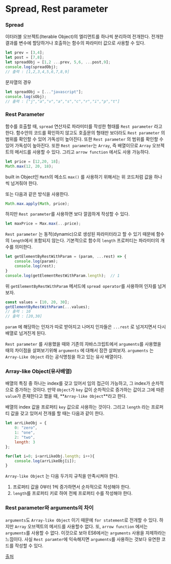 # Spread, Rest parameter



### Spread

 이터러블 오브젝트(Iterable Object)의 엘리먼트를 하나씩 분리하여 전개한다. 전개한 결과를 변수에 할당하거나 호출하는 함수의 파라미터 값으로 사용할 수 있다.

```javascript
let prev = [3,4];
let post = [7,8];
let spreadObj = [1,2 ...prev, 5,6, ...post,9];
console.log(spreadObj);
// 출력 : [1,2,3,4,5,6,7,8,9]
```

문자열의 경우

```javascript
let spreadObj = [..."javascript"];
console.log(sObj); 
// 출력 : ["j","a","v","a","s","c","r","i","p","t"]
```



### Rest Parameter

 함수를 호출할 때, `spread` 연산자로 파라미터를 작성한 형태를 `Rest parameter` 라고 한다. 함수안의 코드를 확인하지 않고도 호출문의 형태만 보더라도 `Rest parameter` 의 범위를 확인할 수 있어 가독성이 높아진다. 또한 `Rest parameter` 의 범위를 확인할 수 있어 가독성이 높아진다. 또한 `Rest parameter`는 `Array`, 즉 배열이므로 `Array` 오브젝트의 메서드를 사용할 수 있다. 그리고 `arrow function` 에서도 사용 가능하다.

```javascript
let price = [12,20, 18];
Math.max(12, 20, 18);
```

 built in Object인 `Math`의 메소드 `max()` 를 사용하기 위해서는 위 코드처럼 값을 하나씩 넘겨줘야 한다.

 또는 다음과 같은 방식을 사용한다.

```javascript
Math.max.apply(Math, price);
```

 하지만 `Rest parameter`를 사용하면 보다 깔끔하게 작성할 수 있다.

```javascript
let maxPrice = Max.max(...price);
```



`Rest parameter` 는 동적(dynamic)으로 생성된 파라미터라고 할 수 있기 때문에 함수의 `length`에서 포함되지 않는다. 기본적으로 함수의 `length` 프로퍼티는 파라미터의 개수를 의미한다.

```javascript
let getElementByRestWithParam = (param, ...rest) => {
    console.log(param);
    console.log(rest);
}
console.log(getElementRestWithParam.length);  // 1
```

 위 `getElementByRestWithParam` 메서드에 `spread operator`를 사용하여 인자를 넘겨보자.

```javascript
const values = [10, 20, 30];
getElementByRestWithParam(...values);
// 출력 : 10
// 출력 : [20,30]
```

 `param` 에 해당하는 인자가 따로 받아지고 나머지 인자들은 `...rest` 로 넘겨지면서 다시 배열로 넘겨진게 된다.



`Rest parameter` 를 사용했을 때와 기존의 자바스크립트에서 `arguments`를 사용했을 때의 차이점을 살펴보기위해 `arguments` 에 대해서 잠깐 살펴보자. `arguments` 는 `Array-Like Object` 라는 공식명칭을 하고 있는 유사 배열이다.



### Array-like Object(유사배열)

 배열의 특징 중 하나는 index를 갖고 있어서 임의 접근이 가능하고, 그 index가 순차적으로 증가하는 것이다. 만약 `Object`가 `key` 값이 순차적으로 증가하는 값이고 그에 따른 `value`가 존재한다고 했을 때, **`Array-like Object`**라고 한다.

 배열의 index 값을 프로퍼티 `key` 값으로 사용하는 것이다. 그리고 `length` 라는 프로퍼티 값을 갖고 있어서 전개를 할 때는 다음과 같이 한다.

```javascript
let arrLikeObj = {
    0: "zero",
    1: "one",
    2: "two",
    length: 3
};

for(let i=0; i<arrLikeObj.length; i++){
    console.log(arrLikeObj[i]);
}
```

 `Array-like Object` 는 다음 두가지 규칙을 만족시켜야 한다.

1. 프로퍼티 값을 0부터 1씩 증가하면서 순차적으로 작성해야 한다.
2. `length`를 프로퍼티 키로 하여 전체 프로퍼티 수를 작성해야 한다.



### Rest parameter와 arguments의 차이

 `arguments`도 `Array-like Object` 이기 때문에 `for statement`로 전개할 수 있다. 하지만 `Array` 오브젝트의 메서드를 사용할수 없다. 또, `arrow function` 에서는 `arguments`를 사용할 수 없다. 이것으로 보아 ES6에서는 `arguments` 사용을 자제하라는 느낌이다. 사실 `Rest paramter`에 익숙해지면 `arguments`를 사용하는 것보다 유연한 코드를 작성할 수 있다.



[출처](https://jaeyeophan.github.io/2017/04/18/ES6-4-Spread-Rest-parameter/)

